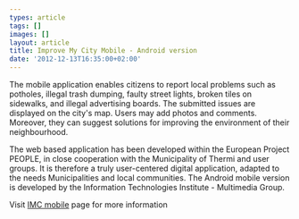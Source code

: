 ```yaml
---
types: article
tags: []
images: []
layout: article
title: Improve My City Mobile - Android version
date: '2012-12-13T16:35:00+02:00'
---
```

<p>The mobile application enables citizens to report local problems such as potholes, illegal trash dumping, faulty street lights, broken tiles on sidewalks, and illegal advertising boards. The submitted issues are displayed on the city&#39;s map. Users may add photos and comments. Moreover, they can suggest solutions for improving the environment of their neighbourhood.</p><p>The web based application has been developed within the European Project PEOPLE, in close cooperation with the Municipality of Thermi and user groups. It is therefore a truly user-centered digital application, adapted to the needs Municipalities and local communities. The Android mobile version is developed by the Information Technologies Institute - Multimedia Group.</p><p>Visit <a href="http://mklab.iti.gr/imc">IMC mobile</a> page for more information</p>
